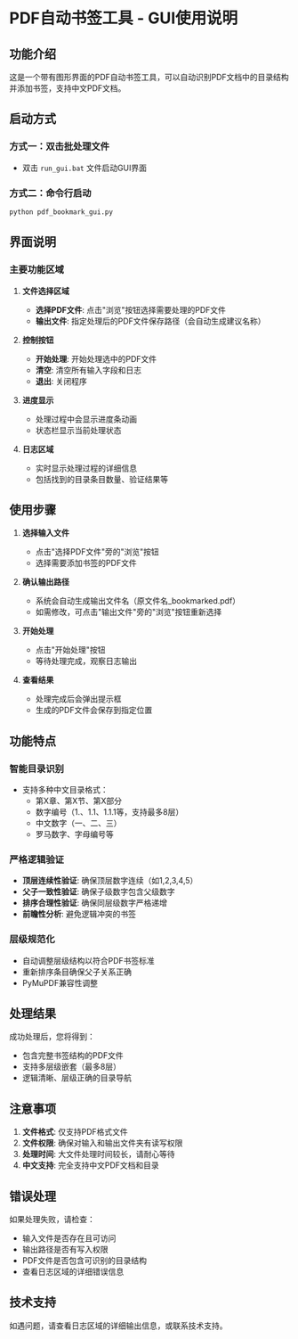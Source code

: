 # PDF自动书签工具 - GUI使用说明

## 功能介绍

这是一个带有图形界面的PDF自动书签工具，可以自动识别PDF文档中的目录结构并添加书签，支持中文PDF文档。

## 启动方式

### 方式一：双击批处理文件
- 双击 `run_gui.bat` 文件启动GUI界面

### 方式二：命令行启动
```bash
python pdf_bookmark_gui.py
```

## 界面说明

### 主要功能区域

1. **文件选择区域**
   - **选择PDF文件**: 点击"浏览"按钮选择需要处理的PDF文件
   - **输出文件**: 指定处理后的PDF文件保存路径（会自动生成建议名称）

2. **控制按钮**
   - **开始处理**: 开始处理选中的PDF文件
   - **清空**: 清空所有输入字段和日志
   - **退出**: 关闭程序

3. **进度显示**
   - 处理过程中会显示进度条动画
   - 状态栏显示当前处理状态

4. **日志区域**
   - 实时显示处理过程的详细信息
   - 包括找到的目录条目数量、验证结果等

## 使用步骤

1. **选择输入文件**
   - 点击"选择PDF文件"旁的"浏览"按钮
   - 选择需要添加书签的PDF文件

2. **确认输出路径**
   - 系统会自动生成输出文件名（原文件名_bookmarked.pdf）
   - 如需修改，可点击"输出文件"旁的"浏览"按钮重新选择

3. **开始处理**
   - 点击"开始处理"按钮
   - 等待处理完成，观察日志输出

4. **查看结果**
   - 处理完成后会弹出提示框
   - 生成的PDF文件会保存到指定位置

## 功能特点

### 智能目录识别
- 支持多种中文目录格式：
  - 第X章、第X节、第X部分
  - 数字编号（1.、1.1、1.1.1等，支持最多8层）
  - 中文数字（一、二、三）
  - 罗马数字、字母编号等

### 严格逻辑验证
- **顶层连续性验证**: 确保顶层数字连续（如1,2,3,4,5）
- **父子一致性验证**: 确保子级数字包含父级数字
- **排序合理性验证**: 确保同层级数字严格递增
- **前瞻性分析**: 避免逻辑冲突的书签

### 层级规范化
- 自动调整层级结构以符合PDF书签标准
- 重新排序条目确保父子关系正确
- PyMuPDF兼容性调整

## 处理结果

成功处理后，您将得到：
- 包含完整书签结构的PDF文件
- 支持多层级嵌套（最多8层）
- 逻辑清晰、层级正确的目录导航

## 注意事项

1. **文件格式**: 仅支持PDF格式文件
2. **文件权限**: 确保对输入和输出文件夹有读写权限
3. **处理时间**: 大文件处理时间较长，请耐心等待
4. **中文支持**: 完全支持中文PDF文档和目录

## 错误处理

如果处理失败，请检查：
- 输入文件是否存在且可访问
- 输出路径是否有写入权限
- PDF文件是否包含可识别的目录结构
- 查看日志区域的详细错误信息

## 技术支持

如遇问题，请查看日志区域的详细输出信息，或联系技术支持。 